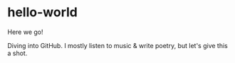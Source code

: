 # hello-world

Here we go!

Diving into GitHub. I mostly listen to music & write poetry, but let's give this a shot.
